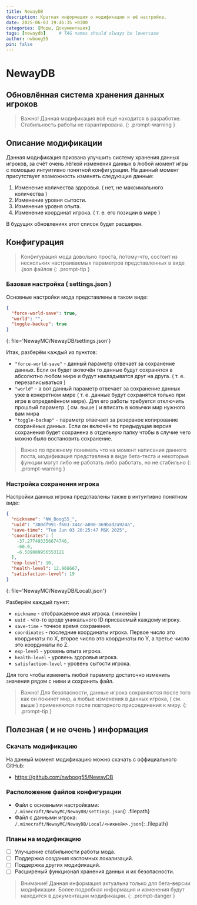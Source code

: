 ```yaml
---
title: NewayDB
description: Краткая информация о модификации и её настройке.
date: 2025-06-03 19:46:35 +0300
categories: [Моды, Документация]
tags: [newaydb]     # TAG names should always be lowercase
author: nwboog55
pin: false
---
```


# NewayDB
## Обновлённая система хранения данных игроков

> Важно! Данная модификация всё ещё находится в разработке.
> Стабильность работы не гарантирована.
{: .prompt-warning }

## Описание модификации

Данная модификация призвана улучшить систему хранения данных игроков, за счёт очень лёгкой изменения данных в любой момент игры с помощью интуитивно понятной конфигурации. На данный момент присутствует возможность изменять следующие данные:

1. Изменение количества здоровья. ( нет, не максимального количества )
2. Изменение уровня сытости.
3. Изменение уровня опыта.
4. Изменение координат игрока. ( т. е. его позиции в мире )

В будущих обновлениях этот список будет расширен.

## Конфигурация

> Конфигурация мода довольно проста, потому-что,
> состоит из нескольких настраиваемых параметров
> представленных в виде .json файлов
{: .prompt-tip }

### Базовая настройка ( settings.json )

Основные настройки мода представлены в таком виде:

```json
{
  "force-world-save": true,
  "world": "",
  "toggle-backup": true
}
```
{: file='NewayMC/NewayDB/settings.json'}

Итак, разберём каждый из пунктов:

- `"force-world-save"` - данный параметр отвечает за сохранение данных. Если он будет включён то данные будут сохранятся в абсолютно любом мире и будут накладыватся друг на друга. ( т. е. перезаписываться )
- `"world"` - а вот данный параметр отвечает за сохранение данных уже в конкретном мире ( т. е. данные будут сохранятся только при игре в определённом мире). Для его работы требуется отключить прошлый параметр. ( см. выше ) и вписать в ковычки мир нужного вам мира
- `"toggle-backup"` - параметр отвечает за резервное копирование сохранёных данных. Если он включён то предыдущая версия сохранения будет сохранена в отдельную папку чтобы в случие чего можно было востановить сохранение.

> Важно по прежнему понимать что на момент написания данного поста, модификация представлена в виде бета-теста и некоторые функции могут либо не работать либо работать, но не стабильно
{: .prompt-warning }

### Настройка сохранения игрока

Настройки данных игрока представлены также в интуитивно понятном виде:

```json
{
  "nickname": "NW_Boog55_",
  "uuid": "380df991-f603-344c-a090-369bad2a924a",
  "save-time": "Tue Jun 03 20:25:47 MSK 2025",
  "coordinates": [
    -37.277493356674746,
    -60.0,
    -6.509089956553121
  ],
  "exp-level": 10,
  "health-level": 12.966667,
  "satisfaction-level": 19
}
```
{: file='NewayMC/NewayDB/Local/<nickname>.json'}

Разберём каждый пункт:

- `nickname` - отображаемое имя игрока. ( никнейм )
- `uuid` - что-то вроде уникального ID присваемый каждому игроку.
- `save-time` - точное время сохранения.
- `coordinates` - последние координаты игрока. Первое число это координаты по X, второе число это координаты по Y, а третье число это координаты по Z.
- `exp-level` - уровень опыта игрока.
- `health-level` - уровень здоровья игрока.
- `satisfaction-level` - уровень сытости игрока.

Для того чтобы изменить любой параметр достаточно изменить значения рядом с ними и сохранить файл.

> Важно! Для безопасности, данные игрока сохраняются после того как он покинет мир, а любые изменения в данных игрока, ( см. выше ) применяются после повторного присоединения к миру.
{: .prompt-tip }

## Полезная ( и не очень ) информация

### Скачать модификацию

На данный момент модификацию можно скачать с оффициального GitHub:

- https://github.com/nwboog55/NewayDB

### Расположение файлов конфигурации

- Файл с основными настройками:  `/.minecraft/NewayMC/NewayDB/settings.json`{: .filepath}
- Файл с данными игрока: `/.minecraft/NewayMC/NewayDB/Local/<никнейм>.json`{: .filepath}

### Планы на модификацию

- [ ] Улучшение стабильности работы мода.
- [ ] Поддержка создания кастомных локализаций.
- [ ] Поддержка других модификаций.
- [ ] Расширеный функционал хранения данных и их безопасности.

> Внимание! Данная информация актуальна только для бета-версии модификации. Более подробная информация и изменения будут находится в документации модификации.
{: .prompt-danger }

